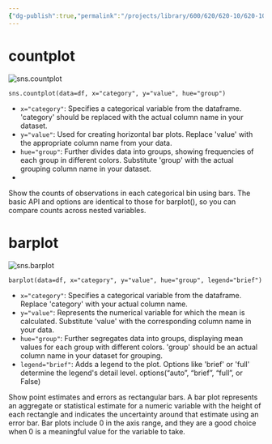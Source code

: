 ```yaml
---
{"dg-publish":true,"permalink":"/projects/library/600/620/620-10/620-10-a/","noteIcon":"0","created":"2024-01-25T19:07:10.450+09:00","updated":"2024-01-25T20:32:14.035+09:00"}
---
```



# countplot

![sns.countplot](https://seaborn.pydata.org/_images/countplot_3_0.png)

`sns.countplot(data=df, x="category", y="value", hue="group")`

- `x="category"`: Specifies a categorical variable from the dataframe. 'category' should be replaced with the actual column name in your dataset.
- `y="value"`: Used for creating horizontal bar plots. Replace 'value' with the appropriate column name from your data.
- `hue="group"`: Further divides data into groups, showing frequencies of each group in different colors. Substitute 'group' with the actual grouping column name in your dataset.
- 
Show the counts of observations in each categorical bin using bars.
The basic API and options are identical to those for barplot(), so you can compare counts across nested variables.


# barplot

![sns.barplot](https://seaborn.pydata.org/_images/barplot_3_0.png)


`barplot(data=df, x="category", y="value", hue="group", legend="brief")`

- `x="category"`: Specifies a categorical variable from the dataframe. Replace 'category' with your actual column name.
- `y="value"`: Represents the numerical variable for which the mean is calculated. Substitute 'value' with the corresponding column name in your data.
- `hue="group"`: Further segregates data into groups, displaying mean values for each group with different colors. 'group' should be an actual column name in your dataset for grouping.
- `legend="brief"`: Adds a legend to the plot. Options like 'brief' or 'full' determine the legend's detail level. options(“auto”, “brief”, “full”, or False)


Show point estimates and errors as rectangular bars.
A bar plot represents an aggregate or statistical estimate for a numeric variable with the height of each rectangle and indicates the uncertainty around that estimate using an error bar. Bar plots include 0 in the axis range, and they are a good choice when 0 is a meaningful value for the variable to take.